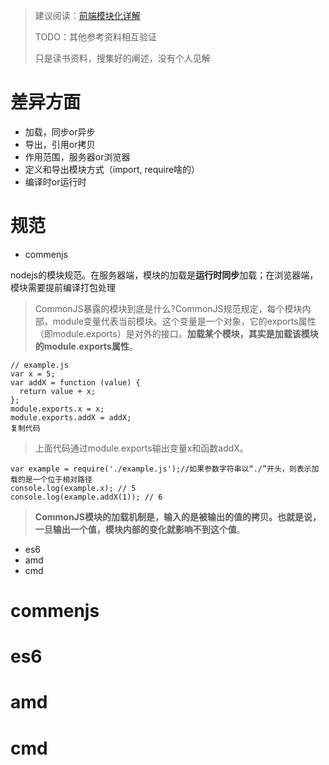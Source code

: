 > 建议阅读：[前端模块化详解](https://juejin.im/post/6844903744518389768#heading-25)
>
> TODO：其他参考资料相互验证
>
> 只是读书资料，搜集好的阐述，没有个人见解

# 差异方面

- 加载，同步or异步
- 导出，引用or拷贝
- 作用范围，服务器or浏览器
- 定义和导出模块方式（import, require啥的）
- 编译时or运行时

# 规范

- commenjs

nodejs的模块规范。在服务器端，模块的加载是**运行时同步**加载；在浏览器端，模块需要提前编译打包处理

> CommonJS暴露的模块到底是什么?CommonJS规范规定，每个模块内部，module变量代表当前模块。这个变量是一个对象，它的exports属性（即module.exports）是对外的接口。**加载某个模块，其实是加载该模块的module.exports属性**。

```
// example.js
var x = 5;
var addX = function (value) {
  return value + x;
};
module.exports.x = x;
module.exports.addX = addX;
复制代码
```

> 上面代码通过module.exports输出变量x和函数addX。

```
var example = require('./example.js');//如果参数字符串以“./”开头，则表示加载的是一个位于相对路径
console.log(example.x); // 5
console.log(example.addX(1)); // 6
```

> **CommonJS模块的加载机制是，输入的是被输出的值的拷贝。也就是说，一旦输出一个值，模块内部的变化就影响不到这个值**。

- es6
- amd
- cmd

# commenjs

# es6

# amd

# cmd

